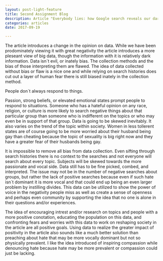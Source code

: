 ```yaml
---
layout: post-light-feature
title: Second Assignment Blog
description: Article "Everybody lies: how Google search reveals our darkest secretes" response.
categories: articles
date: 2017-09-19

---
```


The article introduces a change in the opinion on data. While we have been prodominately viewing it with great negativity the article introduces a more pleseant view of big data, though the information with it is relatively dark information. Data isn`t evil, or inately bias. The collection methods and the bias of those interpreting them are flawed. The idea of data collected without bias or flaw is a nice one and while relying on search histories does cut out a layer of human fear there is still biased inately in the collection method. 

People don`t always respond to things. 

Passion, strong beliefs, or elevated emotional states prompt people to respond to situations. Someone who has a hateful opinion on any race, religion, or culture is more likely to search negative things about that particular group than someone who is indifferent on the topics or who may even be in support of that group. Data is going to be skewed inevitably. It also varies on the trend of the topic within society. Women in less tollerent states are of course going to be more worried about their husband being gay than cheating because the topic of sexuality is big right now and they have a greater fear of their husbands being gay. 

It is impossible to remove all bias from data collection. Even sifting through search histories there is no context to the searches and not everyone will search about every topic. Subjects will be skewed towards the more passionate and vocal side. Data still has to be fine picked, combed, and interpreted. The issue may not be in the number of negative searches about groups, but rather the lack of positive searches because even if such hate isn`t dominant it is more vocal and that could end up being an even larger problem by instilling divides. This data can be utilized to show the power of voice in the negativity people miss as well as create a sense of openness and perhaps even community by supporting the idea that no one is alone in their questions and/or experiences.

The idea of encouraging intrest and/or research on topics and people with a more positive conotation, educating the population on this data, and confronting fears and worries with this data to work on reshaping society in the article are all positive goals. Using data to realize the greater impact of positivity in the article also sounds like a much better solution than preaching about hate that may be more vocally dominant but not so physically prevalent. I like the idea introduced of inspiring compassion while denouncing hate because hate may be more prevalent or compassion could just be lacking. 
